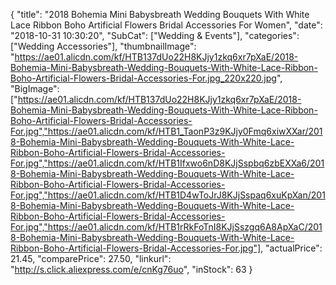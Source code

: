 {
	"title": "2018 Bohemia Mini Babysbreath Wedding Bouquets With White Lace Ribbon Boho Artificial Flowers Bridal Accessories For Women",
	"date": "2018-10-31 10:30:20",
	"SubCat": ["Wedding & Events"],
	"categories": ["Wedding Accessories"],
	"thumbnailImage": "https://ae01.alicdn.com/kf/HTB137dUo22H8KJjy1zkq6xr7pXaE/2018-Bohemia-Mini-Babysbreath-Wedding-Bouquets-With-White-Lace-Ribbon-Boho-Artificial-Flowers-Bridal-Accessories-For.jpg_220x220.jpg",
	"BigImage": ["https://ae01.alicdn.com/kf/HTB137dUo22H8KJjy1zkq6xr7pXaE/2018-Bohemia-Mini-Babysbreath-Wedding-Bouquets-With-White-Lace-Ribbon-Boho-Artificial-Flowers-Bridal-Accessories-For.jpg","https://ae01.alicdn.com/kf/HTB1_TaonP3z9KJjy0Fmq6xiwXXar/2018-Bohemia-Mini-Babysbreath-Wedding-Bouquets-With-White-Lace-Ribbon-Boho-Artificial-Flowers-Bridal-Accessories-For.jpg","https://ae01.alicdn.com/kf/HTB1Ifxwo6nD8KJjSspbq6zbEXXa6/2018-Bohemia-Mini-Babysbreath-Wedding-Bouquets-With-White-Lace-Ribbon-Boho-Artificial-Flowers-Bridal-Accessories-For.jpg","https://ae01.alicdn.com/kf/HTB1D4wToJrJ8KJjSspaq6xuKpXan/2018-Bohemia-Mini-Babysbreath-Wedding-Bouquets-With-White-Lace-Ribbon-Boho-Artificial-Flowers-Bridal-Accessories-For.jpg","https://ae01.alicdn.com/kf/HTB1rRkFoTnI8KJjSszgq6A8ApXaC/2018-Bohemia-Mini-Babysbreath-Wedding-Bouquets-With-White-Lace-Ribbon-Boho-Artificial-Flowers-Bridal-Accessories-For.jpg"],
	"actualPrice": 21.45,
	"comparePrice": 27.50,
	"linkurl": "http://s.click.aliexpress.com/e/cnKg76uo",
	"inStock": 63
}
